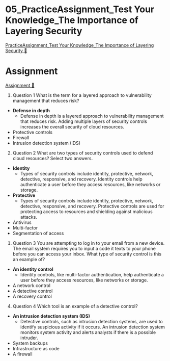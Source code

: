 # 05_PracticeAssignment_Test Your Knowledge_The Importance of Layering Security

[PracticeAssignment_Test Your Knowledge_The Importance of Layering Security &#128279;](https://www.coursera.org/learn/introduction-to-security-principles-in-cloud-computing/assignment-submission/O0TdG/test-your-knowledge-the-importance-of-layering-security)

# Assignment

[Assignment &#128279;](https://www.coursera.org/learn/introduction-to-security-principles-in-cloud-computing/assignment-submission/O0TdG/test-your-knowledge-the-importance-of-layering-security/attempt)

1.  Question 1
    What is the term for a layered approach to vulnerability management that reduces risk?

- **Defense in depth**
  - Defense in depth is a layered approach to vulnerability management that reduces risk. Adding multiple layers of security controls increases the overall security of cloud resources.
- Protective controls
- Firewall
- Intrusion detection system (IDS)

2. Question 2
   What are two types of security controls used to defend cloud resources? Select two answers.

- **Identity**
  - Types of security controls include identity, protective, network, detective, responsive, and recovery. Identity controls help authenticate a user before they access resources, like networks or storage.
- **Protective**
  - Types of security controls include identity, protective, network, detective, responsive, and recovery. Protective controls are used for protecting access to resources and shielding against malicious attacks.
- Antivirus
- Multi-factor
- Segmentation of access

1. Question 3
   You are attempting to log in to your email from a new device. The email system requires you to input a code it texts to your phone before you can access your inbox. What type of security control is this an example of?

- **An identity control**
  - Identity controls, like multi-factor authentication, help authenticate a user before they access resources, like networks or storage.
- A network control
- A detective control
- A recovery control

4. Question 4
   Which tool is an example of a detective control?

- **An intrusion detection system (IDS)**
  - Detective controls, such as intrusion detection systems, are used to identify suspicious activity if it occurs. An intrusion detection system monitors system activity and alerts analysts if there is a possible intruder.
- System backups
- Infrastructure as code
- A firewall
